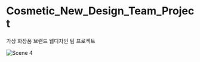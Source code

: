 # Cosmetic_New_Design_Team_Project
가상 화장품 브랜드 웹디자인 팀 프로젝트 


![Scene 4](https://github.com/user-attachments/assets/a9d90879-0b10-4757-924b-9c9aec4d21de)

